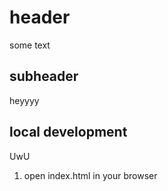 # header 

some text 

## subheader 

heyyyy

## local development 
UwU
1. open index.html in your browser

